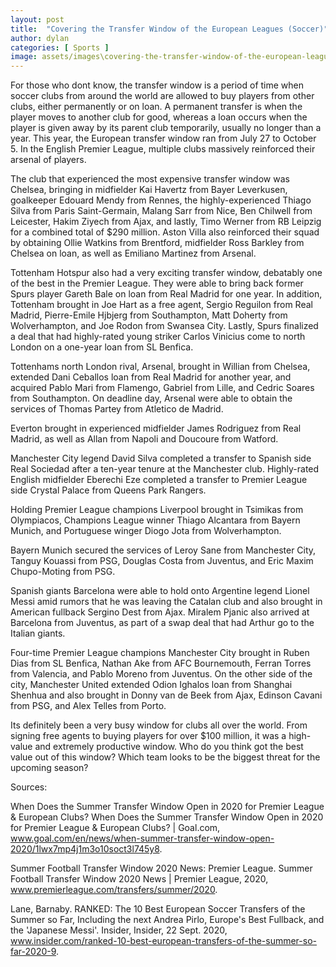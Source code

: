 ```yaml
---
layout: post
title:  "Covering the Transfer Window of the European Leagues (Soccer)"
author: dylan
categories: [ Sports ]
image: assets/images\covering-the-transfer-window-of-the-european-leagues-soccer.jpeg
---
```


For those who dont know, the transfer window is a period of time when soccer clubs  from around the world are allowed to buy players from other clubs, either permanently or on loan. A permanent transfer is when the player moves to another club for good, whereas a loan occurs when the player is given away by its parent club temporarily, usually no longer than a year.  This year, the European transfer window ran from July 27 to October 5. In the English Premier League, multiple clubs massively reinforced their arsenal of players.

 

The club that experienced the most expensive transfer window was Chelsea, bringing in midfielder Kai Havertz from Bayer Leverkusen, goalkeeper Edouard Mendy from Rennes, the highly-experienced Thiago Silva from Paris Saint-Germain, Malang Sarr from Nice, Ben Chilwell from Leicester, Hakim Ziyech from Ajax, and lastly, Timo Werner from RB Leipzig for a combined total of $290 million. Aston Villa also reinforced their squad by obtaining Ollie Watkins from Brentford, midfielder Ross Barkley from Chelsea on loan, as well as Emiliano Martinez from Arsenal.

 

Tottenham Hotspur also had a very exciting transfer window, debatably one of the best in the Premier League. They were able to bring back former Spurs player Gareth Bale on loan from Real Madrid for one year. In addition, Tottenham brought in Joe Hart as a free agent, Sergio Reguilon from Real Madrid, Pierre-Emile Hjbjerg from Southampton, Matt Doherty from Wolverhampton, and Joe Rodon from Swansea City. Lastly, Spurs finalized a deal that had highly-rated young striker Carlos Vinicius come to north London on a one-year loan from SL Benfica.

 

Tottenhams north London rival, Arsenal, brought in Willian from Chelsea, extended Dani Ceballos loan from Real Madrid for another year, and acquired Pablo Mari from Flamengo, Gabriel from Lille, and Cedric Soares from Southampton. On deadline day, Arsenal were able to obtain the services of Thomas Partey from Atletico de Madrid.

 

Everton brought in experienced midfielder James Rodriguez from Real Madrid, as well as Allan from Napoli and Doucoure from Watford.

 

Manchester City legend David Silva completed a transfer to Spanish side Real Sociedad after a ten-year tenure at the Manchester club. Highly-rated English midfielder Eberechi Eze completed a transfer to Premier League side Crystal Palace from Queens Park Rangers.

 

Holding Premier League champions Liverpool brought in Tsimikas from Olympiacos, Champions League winner Thiago Alcantara from Bayern Munich, and Portuguese winger Diogo Jota from Wolverhampton.

 

Bayern Munich secured the services of Leroy Sane from Manchester City, Tanguy Kouassi from PSG, Douglas Costa from Juventus, and Eric Maxim Chupo-Moting from PSG.


Spanish giants Barcelona were able to hold onto Argentine legend Lionel Messi amid rumors that he was leaving the Catalan club and also brought in American fullback Sergino Dest from Ajax. Miralem Pjanic also arrived at Barcelona from Juventus,  as part of a swap deal that had Arthur go to the Italian giants.

 

Four-time Premier League champions Manchester City brought in Ruben Dias from SL Benfica, Nathan Ake from AFC Bournemouth, Ferran Torres from Valencia, and Pablo Moreno from Juventus. On the other side of the city, Manchester United extended Odion Ighalos loan from Shanghai Shenhua and also brought in Donny van de Beek from Ajax, Edinson Cavani from PSG, and Alex Telles from Porto.

 

Its definitely been a very busy window for clubs all over the world. From signing free agents to buying players for over $100 million, it was a high-value and extremely productive window. Who do you think got the best value out of this window? Which team looks to be the biggest threat for the upcoming season?

Sources:

When Does the Summer Transfer Window Open in 2020 for Premier League & European Clubs? When Does the Summer Transfer Window Open in 2020 for Premier League & European Clubs? | Goal.com, www.goal.com/en/news/when-summer-transfer-window-open-2020/1lwx7mp4j1m3o10soct3l745y8. 

Summer Football Transfer Window 2020 News: Premier League. Summer Football Transfer Window 2020 News | Premier League, 2020, www.premierleague.com/transfers/summer/2020. 

Lane, Barnaby. RANKED: The 10 Best European Soccer Transfers of the Summer so Far, Including the next Andrea Pirlo, Europe's Best Fullback, and the 'Japanese Messi'. Insider, Insider, 22 Sept. 2020, www.insider.com/ranked-10-best-european-transfers-of-the-summer-so-far-2020-9. 


